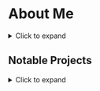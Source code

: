 # About Me

<details>
<summary> Click to expand </summary>

* I'm passionate about optimization!
* Technical Artist, with a particular focus on Virtual Reality 
* I am specifically interested in the following technical topics
  * Industrial applications for VR technologies
  * Low power and Mobile VR
  * High-Speed Cryptography
  * Distributed Computing
  * Systems engineering / Cybernetics
  * Human-computer Interface (HCI)
* BA in Art History, Criticism and Conservation from the University of North Carolina at Greensboro (2016-2021), with specific focus on Ceramics and Japanese Art
* Programming since 2012, my favorite language is C

</details>

## Notable Projects

<details>
<summary> Click to expand </summary>

* Created a robust [immersive mirror system](https://github.com/iigomaru/VRC-Shaders/releases/tag/v1.2.0) for VRChat, that outperforms all other available options on all metrics
* Primary Technical Artist for "[Prison Escape](https://vrchat.com/home/world/wrld_14750dd6-26a1-4edb-ae67-cac5bcd9ed6a)" one of the most popular experiences on VRChat
  * 7.9 million downloads (June 2023)
  * 400+ Concurrent User Count (June 2023)
* Implemented 3D video support and optimized for mobile the Shaders for [ProTV](https://gitlab.com/techanon/protv), one of the most popular and full featured video player solutions for VRChat
* [UDCrypt](https://github.com/iigomaru/UDcrypt): Cryptography library for VRChat's Scripting Language Udon
  * implementation of Daniel J. Bernstein's ChaCha20 stream cipher per [RFC8439](https://www.rfc-editor.org/rfc/rfc8439)

</details>

